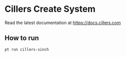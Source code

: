 # Cillers Create System

Read the latest documentation at https://docs.cillers.com

## How to run

```
pt run cillers-sinch
```
